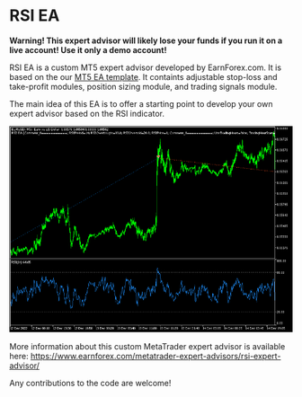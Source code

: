 # RSI EA

**Warning! This expert advisor will likely lose your funds if you run it on a live account! Use it only a demo account!**

RSI EA is a custom MT5 expert advisor developed by EarnForex.com. It is based on the our [MT5 EA template](https://www.earnforex.com/metatrader-expert-advisors/mt5-ea-template/). It containts adjustable stop-loss and take-profit modules, position sizing module, and trading signals module.

The main idea of this EA is to offer a starting point to develop your own expert advisor based on the RSI indicator.

![RSI EA exits its previous long trade and opens a new short trade](https://github.com/EarnForex/RSI-EA/blob/main/README_Images/rsi-ea-test.png)

More information about this custom MetaTrader expert advisor is available here: https://www.earnforex.com/metatrader-expert-advisors/rsi-expert-advisor/

Any contributions to the code are welcome!
